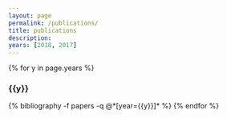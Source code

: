 ```yaml
---
layout: page
permalink: /publications/
title: publications
description:
years: [2018, 2017]
---
```


{% for y in page.years %}
  <h3 class="year">{{y}}</h3>
  {% bibliography -f papers -q @*[year={{y}}]* %}
{% endfor %}
